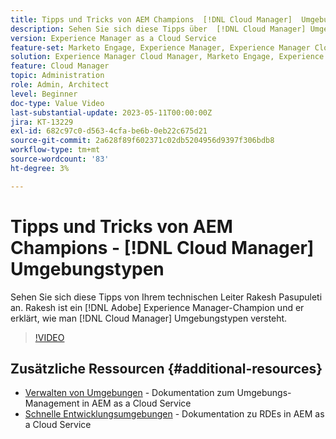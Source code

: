 ```yaml
---
title: Tipps und Tricks von AEM Champions  [!DNL Cloud Manager]  Umgebungstypen
description: Sehen Sie sich diese Tipps über  [!DNL Cloud Manager] Umgebungstypen von AEM Champion und Experte, Rakesh Pasupuleti.
version: Experience Manager as a Cloud Service
feature-set: Marketo Engage, Experience Manager, Experience Manager Cloud Manager
solution: Experience Manager Cloud Manager, Marketo Engage, Experience Manager Cloud Manager
feature: Cloud Manager
topic: Administration
role: Admin, Architect
level: Beginner
doc-type: Value Video
last-substantial-update: 2023-05-11T00:00:00Z
jira: KT-13229
exl-id: 682c97c0-d563-4cfa-be6b-0eb22c675d21
source-git-commit: 2a628f89f602371c02db5204956d9397f306bdb8
workflow-type: tm+mt
source-wordcount: '83'
ht-degree: 3%

---
```


# Tipps und Tricks von AEM Champions - [!DNL Cloud Manager] Umgebungstypen

Sehen Sie sich diese Tipps von Ihrem technischen Leiter Rakesh Pasupuleti an. Rakesh ist ein [!DNL Adobe] Experience Manager-Champion und er erklärt, wie man [!DNL Cloud Manager] Umgebungstypen versteht.

>[!VIDEO](https://video.tv.adobe.com/v/3419297?quality=12&learn=on)

## Zusätzliche Ressourcen {#additional-resources}

* [Verwalten von Umgebungen](https://experienceleague.adobe.com/docs/experience-manager-cloud-service/content/implementing/using-cloud-manager/manage-environments.html) - Dokumentation zum Umgebungs-Management in AEM as a Cloud Service
* [Schnelle Entwicklungsumgebungen](https://experienceleague.adobe.com/docs/experience-manager-cloud-service/content/implementing/developing/rapid-development-environments.html?lang=de) - Dokumentation zu RDEs in AEM as a Cloud Service

